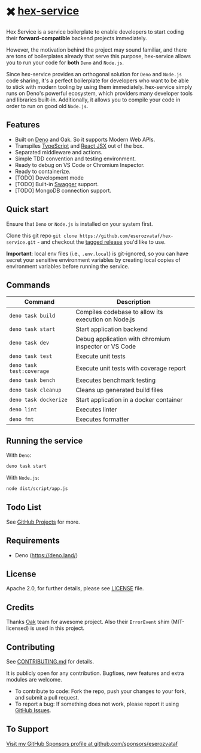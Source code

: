 # ✖️ [hex-service](https://github.com/eserozvataf/hex-service)

Hex Service is a service boilerplate to enable developers to start coding their **forward-compatible** backend projects immediately.

However, the motivation behind the project may sound familiar, and there are tons of boilerplates already that serve this purpose, hex-service allows you to run your code for **both** `Deno` and `Node.js`.

Since hex-service provides an orthogonal solution for `Deno` and `Node.js` code sharing, it's a perfect boilerplate for developers who want to be able to stick with modern tooling by using them immediately. hex-service simply runs on Deno's powerful ecosystem, which providers many developer tools and libraries built-in. Additionally, it allows you to compile your code in order to run on good old `Node.js`.


## Features

* Built on [Deno](https://deno.land) and Oak. So it supports Modern Web APIs.
* Transpiles [TypeScript](https://www.typescriptlang.org/) and [React JSX](https://reactjs.org/) out of the box.
* Separated middleware and actions.
* Simple TDD convention and testing environment.
* Ready to debug on VS Code or Chromium Inspector.
* Ready to containerize.
* [TODO] Development mode
* [TODO] Built-in [Swagger](https://swagger.io) support.
* [TODO] MongoDB connection support.


## Quick start

Ensure that `Deno` or `Node.js` is installed on your system first.

Clone this git repo `git clone
   https://github.com/eserozvataf/hex-service.git` - and checkout the [tagged
   release](https://github.com/eserozvataf/hex-service/releases) you'd like to
   use.

**Important**: local env files (i.e., `.env.local`) is git-ignored, so you can
have secret your sensitive environment variables by creating local copies of
environment variables before running the service.


## Commands

| Command                    | Description                                          |
|----------------------------|------------------------------------------------------|
| `deno task build`          | Compiles codebase to allow its execution on Node.js  |
| `deno task start`          | Start application backend                            |
| `deno task dev`            | Debug application with chromium inspector or VS Code |
| `deno task test`           | Execute unit tests                                   |
| `deno task test:coverage`  | Execute unit tests with coverage report              |
| `deno task bench`          | Executes benchmark testing                           |
| `deno task cleanup`        | Cleans up generated build files                      |
| `deno task dockerize`      | Start application in a docker container              |
| `deno lint`                | Executes linter                                      |
| `deno fmt`                 | Executes formatter                                   |


## Running the service

With `Deno`:

```bash
deno task start
```

With `Node.js`:

```bash
node dist/script/app.js
```

## Todo List

See [GitHub Projects](https://github.com/eserozvataf/hex-service/projects) for more.


## Requirements

* Deno (https://deno.land/)


## License

Apache 2.0, for further details, please see [LICENSE](LICENSE) file.


## Credits

Thanks [Oak](https://github.com/oakserver/oak) team for awesome project. Also their `ErrorEvent` shim (MIT-licensed) is used in this project.


## Contributing

See [CONTRIBUTING.md](CONTRIBUTING.md) for details.

It is publicly open for any contribution. Bugfixes, new features and extra modules are welcome.

* To contribute to code: Fork the repo, push your changes to your fork, and submit a pull request.
* To report a bug: If something does not work, please report it using [GitHub Issues](https://github.com/eserozvataf/hex-service/issues).


## To Support

[Visit my GitHub Sponsors profile at github.com/sponsors/eserozvataf](https://github.com/sponsors/eserozvataf)
